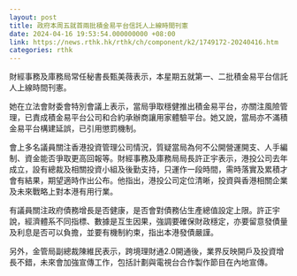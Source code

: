 ```yaml
---
layout: post
title: 政府本周五就首兩批積金易平台信託人上線時間刊憲
date: 2024-04-16 19:53:54.000000000 +08:00
link: https://news.rthk.hk/rthk/ch/component/k2/1749172-20240416.htm
categories: rthk
---
```


財經事務及庫務局常任秘書長甄美薇表示，本星期五就第一、二批積金易平台信託人上線時間刊憲。

她在立法會財委會特別會議上表示，當局爭取穩健推出積金易平台，亦關注風險管理，已責成積金易平台公司和合約承辦商讓用家體驗平台。她又說，當局亦不滿積金易平台構建延誤，已引用懲罰機制。

會上多名議員關注香港投資管理公司情況，質疑當局為何不公開營運開支、人手編制、資金能否爭取更高回報等。財經事務及庫務局局長許正宇表示，港投公司去年成立，設有總裁及相關投資小組及後勤支持，只運作一段時間，需時落實及累積才會有結果，期望適時作出公布。他指出，港投公司定位清晰，投資與香港相關企業及未來戰略上對本港有用行業。

有議員關注政府債務增長是否健康，是否會對債務佔生產總值設定上限。許正宇說，經濟體系不同指標、數據是互生因果，強調要確保財政穩定，亦要留意發債量及利息是否可以負擔，並要有機制約束，指出本港發債嚴謹。

另外，金管局副總裁陳維民表示，跨境理財通2.0開通後，業界反映開戶及投資增長不錯，未來會加強宣傳工作，包括計劃與電視台合作製作節目在內地宣傳。
